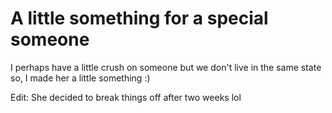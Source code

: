 # A little something for a special someone

<p>I perhaps have a little crush on someone but we don't live in the same state so, I made her a little something :)</p>

<p>Edit: She decided to break things off after two weeks lol</p>
